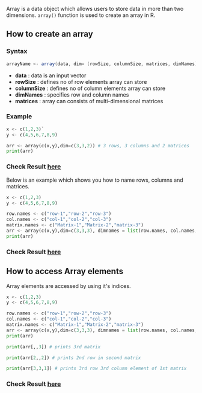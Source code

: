 Array is a data object which allows users to store data in more than two dimensions. `array()` function is used to create an array in R.

## How to create an array

### Syntax

```java
arrayName <- array(data, dim= (rowSize, columnSize, matrices, dimNames))  
```
* **data** : data is an input vector
* **rowSize** : defines no of row elements array can store
* **columnSize** : defines no of column elements array can store
* **dimNames** : specifies row and column names
* **matrices** : array can consists of multi-dimensional matrices

### Example

```py
x <- c(1,2,3)`
y <- c(4,5,6,7,8,9)

arr <- array(c(x,y),dim=c(3,3,2)) # 3 rows, 3 columns and 2 matrices
print(arr)
```
### Check Result [here](https://onecompiler.com/r/3vsckfmd3)

Below is an example which shows you how to name rows, columns and matrices.

```py
x <- c(1,2,3)
y <- c(4,5,6,7,8,9)

row.names <- c("row-1","row-2","row-3")
col.names <- c("col-1","col-2","col-3")
matrix.names <- c("Matrix-1","Matrix-2","matrix-3")
arr <- array(c(x,y),dim=c(3,3,3), dimnames = list(row.names, col.names, matrix.names)) # 3 rows, 3 columns and 3 matrices
print(arr)
```
### Check Result [here](https://onecompiler.com/r/3vsckmhr3)

## How to access Array elements

Array elements are accessed by using it's indices.

```py
x <- c(1,2,3)
y <- c(4,5,6,7,8,9)

row.names <- c("row-1","row-2","row-3")
col.names <- c("col-1","col-2","col-3")
matrix.names <- c("Matrix-1","Matrix-2","matrix-3")
arr <- array(c(x,y),dim=c(3,3,3), dimnames = list(row.names, col.names, matrix.names)) # 3 rows, 3 columns and 3 matrices
print(arr)

print(arr[,,3]) # prints 3rd matrix

print(arr[2,,2]) # prints 2nd row in second matrix

print(arr[3,3,1]) # prints 3rd row 3rd column element of 1st matrix
```
### Check Result [here](https://onecompiler.com/r/3vsckzatj)

